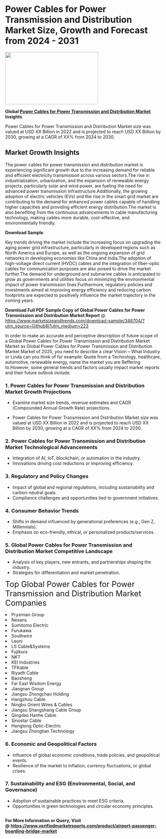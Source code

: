 <H1>Power Cables for Power Transmission and Distribution Market Size, Growth and Forecast from 2024 - 2031</H1><img class="aligncenter size-medium wp-image-584254" src="https://thirdeyenews.in/wp-content/uploads/2024/09/Global-Market-Research-300x168.jpeg" alt="" width="300" height="168" /><p><strong>Global&nbsp;<a href="https://www.marketsizeandtrends.com/download-sample/348704/?utm_source=Github8j?utm_medium=223">Power Cables for Power Transmission and Distribution Market</a> Insights</strong></p><p>Power Cables for Power Transmission and Distribution Market size was valued at USD XX Billion in 2022 and is projected to reach USD XX Billion by 2030, growing at a CAGR of XX% from 2024 to 2030.</p><p><h2>Market Growth Insights</h2> <p>The power cables for power transmission and distribution market is experiencing significant growth due to the increasing demand for reliable and efficient electricity transmission across various sectors.The rise in industrialization, urbanization, and the expansion of renewable energy projects, particularly solar and wind power, are fueling the need for advanced power transmission infrastructure.Additionally, the growing adoption of electric vehicles (EVs) and the rise in the smart grid market are contributing to the demand for enhanced power cables capable of handling higher capacities and providing efficient energy distribution.The market is also benefiting from the continuous advancements in cable manufacturing technology, making cables more durable, cost-effective, and environmentally friendly.</p> <p><strong>Download Sample</strong></p> <p>Key trends driving the market include the increasing focus on upgrading the aging power grid infrastructure, particularly in developed regions such as North America and Europe, as well as the ongoing expansion of grid networks in developing economies like China and India.The adoption of high-voltage direct current (HVDC) cables and the integration of fiber-optic cables for communication purposes are also poised to drive the market further.The demand for underground and submarine cables is anticipated to grow as governments and utilities focus on minimizing the environmental impact of power transmission lines.Furthermore, regulatory policies and investments aimed at improving energy efficiency and reducing carbon footprints are expected to positively influence the market trajectory in the coming years.<p><span class=""><strong>Download Full PDF Sample Copy of Global Power Cables for Power Transmission and Distribution Market Report</strong> @ <a href="https://www.marketsizeandtrends.com/download-sample/348704/?utm_source=Github8j?utm_medium=223" target="_blank">https://www.marketsizeandtrends.com/download-sample/348704/?utm_source=Github8j?utm_medium=223</a></span></p><p>In order to make an accurate and perceptive description of future scope of a Global&nbsp;Power Cables for Power Transmission and Distribution Market Market as Global&nbsp;Power Cables for Power Transmission and Distribution Market Market of 2025, you need to describe a clear Vision &ndash; What Industry or Linda can you think of for example: Quote from a Technology, healthcare, automotive, renewable energy, name the market you are Reffering to.However, some general trends and factors usually impact market reports and their future outlook include:</p><h3>1.&nbsp;<strong>Power Cables for Power Transmission and Distribution Market Growth Projections</strong></h3><ul><li>Examine market size trends, revenue estimates and CAGR (Compounded Annual Growth Rate) projections.</li><li><p>Power Cables for Power Transmission and Distribution Market size was valued at USD XX Billion in 2022 and is projected to reach USD XX Billion by 2030, growing at a CAGR of XX% from 2024 to 2030.</p></li></ul><h3>2.&nbsp;<strong>Power Cables for Power Transmission and Distribution Market Technological Advancements</strong></h3><ul><li>Integration of AI, IoT, blockchain, or automation in the industry.</li><li>Innovations driving cost reductions or improving efficiency.</li></ul><h3>3.&nbsp;<strong>Regulatory and Policy Changes</strong></h3><ul><li>Impact of global and regional regulations, including sustainability and carbon-neutral goals.</li><li>Compliance challenges and opportunities tied to government initiatives.</li></ul><h3>4.&nbsp;<strong>Consumer Behavior Trends</strong></h3><ul><li>Shifts in demand influenced by generational preferences (e.g., Gen Z, Millennials).</li><li>Emphasis on eco-friendly, ethical, or personalized products/services.</li></ul><h3>5.&nbsp;<strong>Global Power Cables for Power Transmission and Distribution Market Competitive Landscape</strong></h3><ul><li>Analysis of key players, new entrants, and partnerships shaping the industry.</li><li>Strategies for differentiation and market penetration.</li></ul><p data-pm-slice="1 1 []"><span style="color: inherit; font-family: inherit; font-size: 25px;">Top Global Power Cables for Power Transmission and Distribution Market Companies</span></p><div class="" data-test-id=""><p><li>Prysmian Group</li><li> Nexans</li><li> Sumitomo Electric</li><li> Furukawa</li><li> Southwire</li><li> Leoni</li><li> LS Cable&Systems</li><li> Fujikura</li><li> NKT</li><li> KEI Industries</li><li> TFKable</li><li> Riyadh Cable</li><li> Baosheng</li><li> Far East Wisdom Energy</li><li> Jiangnan Group</li><li> Jiangsu Zhongchao Holding</li><li> Hangzhou Cable</li><li> Ningbo Orient Wires & Cables</li><li> Jiangsu Shangshang Cable Group</li><li> Qingdao Hanhe Cable</li><li> Sinostar Cable</li><li> Hengtong Optic-Electric</li><li> Jiangsu Zhongtian Technology</li></p></div><h3>6.&nbsp;<strong>Economic and Geopolitical Factors</strong></h3><ul><li>Influence of global economic conditions, trade policies, and geopolitical events.</li><li>Resilience of the market to inflation, currency fluctuations, or global crises.</li></ul><h3>7.&nbsp;<strong>Sustainability and ESG (Environmental, Social, and Governance)</strong></h3><ul><li>Adoption of sustainable practices to meet ESG criteria.</li><li>Opportunities in green technologies and circular economy principles.</li></ul><h2><strong style="font-size: 14px;">For More Information or Query, Visit @&nbsp;</strong><a style="background-color: #ffffff; font-size: 14px;" href="https://www.marketsizeandtrends.com/report/power-cables-for-power-transmission-and-distribution-market/" target="_blank">https://www.verifiedmarketreports.com/product/airport-passenger-boarding-bridge-market</a></h2>